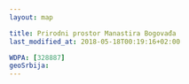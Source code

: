 ```yaml
---
layout: map

title: Prirodni prostor Manastira Bogovađa
last_modified_at: 2018-05-18T00:19:16+02:00

WDPA: [328887]
geoSrbija:
---
```


